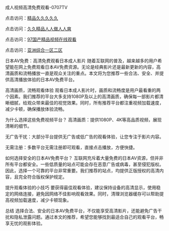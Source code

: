 成人视频高清免费观看-0707TV

点击访问：<a href="https://vassv.pages.dev/">精品久久久久久</a>

点击访问：<a href="https://gda-c7m.pages.dev/">久久精品人人做人人爽</a>

点击访问：<a href="https://tfda.pages.dev/">97国产精品视频在线观看</a>

点击访问：<a href="https://bsdf-5f5.pages.dev/">亚洲综合一区二区</a>


日本AV免费：高清免费观看日本成人影片
随着互联网的普及，越来越多的用户希望能在网上免费观看日本AV免费资源。无论是经典影片还是最新更新的内容，高清画质和流畅播放一直是观众关注的重点。本文将为您推荐一些合法、安全、并提供高清播放体验的日本AV免费平台。

高清画质，流畅观看体验
观看日本成人影片时，画质和流畅度是用户最看重的两个因素。我们推荐的平台大多支持1080P及以上的高清画质，确保每一部影片都清晰细腻，给观众带来最佳的视觉效果。同时，所有推荐平台都注重视频加载速度，减少卡顿，确保播放体验流畅。

为什么选择这些免费视频平台？
高清画质：提供1080P、4K等高品质视频，展现清晰的细节。

无广告干扰：大部分平台提供无广告或低广告的观看体验，让您专注于影片内容。

无需注册：多数平台无需注册即可观看，直接点击播放，方便快捷。

如何选择安全的日本AV免费平台？
互联网充斥着大量免费的日本AV资源，但并非所有平台都安全。一些低质量的站点可能会存在恶意广告或病毒，甚至侵犯版权。因此，选择一个可靠的平台非常重要。我们推荐的站点，均提供正版授权的高清内容，且完全符合版权保护规定。

提升观看体验的小技巧
要获得最佳观看体验，建议保持设备的高清显示，使用稳定的网络连接，避免因网络不佳影响观看效果。同时，清理浏览器缓存可以帮助提高视频加载速度，减少卡顿现象。

总结
选择合法、安全的日本AV免费平台，不仅能享受高清影片，还能避免广告干扰和隐私泄露问题。通过本文的推荐，希望您能够找到最适合自己的观看平台，畅享无忧的观影体验。



<span style="display:none;">[Canonical link]( https://github.com/va20250707/12346 ）</span>
